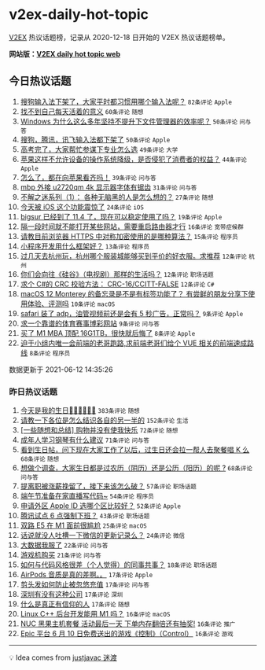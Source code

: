 # v2ex-daily-hot-topic

[V2EX](https://www.v2ex.com/) 热议话题榜，记录从 2020-12-18 日开始的 V2EX 热议话题榜单。

**网站版：[V2EX daily hot topic web](https://boojack.github.io/v2ex-daily-hot-topic-web/)**

## 今日热议话题

<!-- TODAY BEGIN -->

1. [搜狗输入法下架了，大家平时都习惯用哪个输入法呢？](https://www.v2ex.com/t/783039) `82条评论` `Apple`
1. [找不到自己每天活着的意义](https://www.v2ex.com/t/783089) `60条评论` `随想`
1. [Windows 为什么这么多年坚持不提升下文件管理器的效率呢？](https://www.v2ex.com/t/783038) `50条评论` `问与答`
1. [搜狗，腾讯，讯飞输入法都下架了](https://www.v2ex.com/t/783055) `50条评论` `Apple`
1. [高考完了，大家帮忙参谋下专业怎么选](https://www.v2ex.com/t/783083) `49条评论` `大学`
1. [苹果这样不允许设备的操作系统降级，是否侵犯了消费者的权益？](https://www.v2ex.com/t/783073) `44条评论` `Apple`
1. [怎么了，都在向苹果看齐吗！](https://www.v2ex.com/t/783051) `39条评论` `问与答`
1. [mbp 外接 u2720qm 4k 显示器字体有锯齿](https://www.v2ex.com/t/783056) `31条评论` `问与答`
1. [不解之迷系列（1）： 各种无脑黑的人是怎么想的？](https://www.v2ex.com/t/783105) `27条评论` `随想`
1. [今天被 iOS 这个功能震惊了](https://www.v2ex.com/t/783078) `24条评论` `iOS`
1. [bigsur 已经到了 11.4 了，现在可以稳定使用了吗？](https://www.v2ex.com/t/783100) `19条评论` `Apple`
1. [隔一段时间就不能打开某些网站，需要重启路由器才行](https://www.v2ex.com/t/783095) `16条评论` `宽带症候群`
1. [请教目前浏览器 HTTPS 中对称加密使用的是哪种算法？](https://www.v2ex.com/t/783059) `15条评论` `程序员`
1. [小程序开发用什么框架好？](https://www.v2ex.com/t/783101) `13条评论` `程序员`
1. [过几天去杭州玩，杭州哪个服装城能够买到平价的好衣服。求推荐](https://www.v2ex.com/t/783082) `12条评论` `杭州`
1. [你们会向往《硅谷》（电视剧）那样的生活吗？](https://www.v2ex.com/t/783057) `12条评论` `职场话题`
1. [求个 C#的 CRC 校验方法： CRC-16/CCITT-FALSE](https://www.v2ex.com/t/783047) `12条评论` `C#`
1. [macOS 12 Monterey 的备忘录是不是有标签功能了？ 有尝鲜的朋友分享下使用体验、评测吗](https://www.v2ex.com/t/783080) `10条评论` `macOS`
1. [safari 装了 adp，油管视频前还是会有 5 秒广告，正常吗？](https://www.v2ex.com/t/783071) `9条评论` `Apple`
1. [求一个靠谱的体育赛事博彩网站](https://www.v2ex.com/t/783044) `9条评论` `问与答`
1. [买了 M1 MBA 顶配 16G1TB，很快就后悔了](https://www.v2ex.com/t/783112) `8条评论` `Apple`
1. [迫于小组内唯一会前端的老哥跑路,求前端老哥们给个 VUE 相关的前端速成路线](https://www.v2ex.com/t/783104) `8条评论` `程序员`

数据更新于 2021-06-12 14:35:26

<!-- TODAY END -->

### 昨日热议话题

<!-- YESTERDAY BEGIN -->

1. [今天是我的生日🎂🎂🎂🍰🍰🍰](https://www.v2ex.com/t/782797) `383条评论` `随想`
1. [请教一下各位是怎么结识各自的另一半的](https://www.v2ex.com/t/782858) `152条评论` `生活`
1. [[一些随想和总结] 购物并没有使我快乐](https://www.v2ex.com/t/782794) `72条评论` `随想`
1. [成年人学习钢琴有什么建议](https://www.v2ex.com/t/782805) `71条评论` `问与答`
1. [看到生日帖，问下现在大家工作了以后，过生日还会拉一帮人去聚餐唱 K 么](https://www.v2ex.com/t/782813) `68条评论` `随想`
1. [想做个调查，大家生日都是过农历（阴历）还是公历（阳历）的呢 ?](https://www.v2ex.com/t/782803) `68条评论` `问与答`
1. [提离职被涨薪挽留了，接下来该怎么破？](https://www.v2ex.com/t/782961) `57条评论` `职场话题`
1. [端午节准备在家直播写代码~](https://www.v2ex.com/t/782886) `54条评论` `程序员`
1. [申请外区 Apple ID 选哪个区比较好？](https://www.v2ex.com/t/782809) `52条评论` `Apple`
1. [腾讯试点 6 点强制下班？](https://www.v2ex.com/t/782894) `43条评论` `职场话题`
1. [双路 E5 在 M1 面前很尴尬](https://www.v2ex.com/t/783020) `25条评论` `macOS`
1. [话说就没人吐槽一下微信的更新记录么？](https://www.v2ex.com/t/782888) `24条评论` `微信`
1. [大数据我服了](https://www.v2ex.com/t/782856) `22条评论` `问与答`
1. [游戏机购买](https://www.v2ex.com/t/782892) `21条评论` `问与答`
1. [如何与代码风格很差（个人觉得）的同事共事？](https://www.v2ex.com/t/782847) `18条评论` `职场话题`
1. [AirPods 音质是真的差啊。。](https://www.v2ex.com/t/783021) `17条评论` `Apple`
1. [剪头发如何防止被忽悠充值](https://www.v2ex.com/t/783013) `17条评论` `问与答`
1. [深圳有没有这种公司](https://www.v2ex.com/t/782947) `17条评论` `深圳`
1. [什么是真正有信仰的人](https://www.v2ex.com/t/782917) `17条评论` `随想`
1. [Linux C++ 后台开发能用 M1 吗？](https://www.v2ex.com/t/782959) `16条评论` `macOS`
1. [NUC 黑果主机套餐 活动最后一天 下单内存翻倍还有抽奖!](https://www.v2ex.com/t/782836) `16条评论` `推广`
1. [Epic 平台 6 月 10 日免费送出的游戏《控制》（Control）](https://www.v2ex.com/t/782791) `16条评论` `游戏`

<!-- YESTERDAY END -->

---

💡 Idea comes from [justjavac 迷渡](https://github.com/justjavac/)
